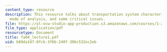 ```yaml
---
content_type: resource
description: This resource talks about transportation system characterization, phases,
  mode of analysis, and some critical issues.
file: https://ol-ocw-studio-app-production.s3.amazonaws.com/courses/1-221j-transportation-systems-fall-2004/b09da1870fcb3f6b240f30bc532ec2eb_fa04_lecture1.pdf
file_type: application/pdf
resourcetype: Document
title: fa04_lecture1.pdf
uid: b09da187-0fcb-3f6b-240f-30bc532ec2eb
---
```

